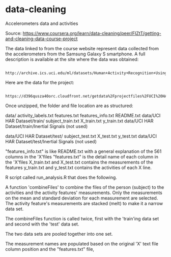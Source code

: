 # data-cleaning

Accelerometers data and activities

Source: https://www.coursera.org/learn/data-cleaning/peer/FIZtT/getting-and-cleaning-data-course-project

The data linked to from the course website represent data collected from the accelerometers from the Samsung Galaxy S smartphone.
A full description is available at the site where the data was obtained:

      http://archive.ics.uci.edu/ml/datasets/Human+Activity+Recognition+Using+Smartphones

Here are the data for the project:

      https://d396qusza40orc.cloudfront.net/getdata%2Fprojectfiles%2FUCI%20HAR%20Dataset.zip

Once unzipped, the folder and file location are as structured:

data/
  activity_labels.txt
  features.txt
  features_info.txt
  README.txt
 data/UCI HAR Dataset/train/
      subject_train.txt 
      X_train.txt
      y_train.txt
 data/UCI HAR Dataset/train/Inertial Signals (not used)
 
 data/UCI HAR Dataset/test/
      subject_test.txt 
      X_test.txt
      y_test.txt
 data/UCI HAR Dataset/test/Inertial Signals (not used)

 "features_info.txt" is like README.txt with a general explanation of the 561 columns in the 'X'files
 "features.txt" is the detail name of each column in the 'X'files
 X_train.txt and X_test.txt contains the measurements of the features
 y_train.txt and y_test.txt contains the activities of each X line.

R script called run_analysis.R that does the following.

A function 'combineFiles' to combine the files of the person (subject) to the activities and the activity features' measurements.
Only the measurements on the mean and standard deviation for each measurement are selected.
The activity feature's measurements are stacked (melt) to make it a narrow data set.

The combineFiles function is called twice, first with the 'train'ing data set and second with the 'test' data set.

The two data sets are pooled together into one set.

The measurement names are populated based on the original 'X' text file column position and the "features.txt" file,

